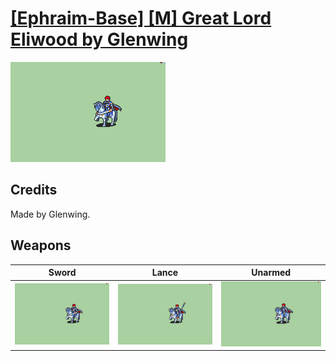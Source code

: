 # [\[Ephraim-Base\] \[M\] Great Lord Eliwood by Glenwing](./)

<img src="./1.%20Sword/Sword_000.png" alt="[Ephraim-Base] [M] Great Lord Eliwood by Glenwing standing" />

## Credits

Made by Glenwing.

## Weapons


|Sword |Lance |Unarmed |
|  :---: | :---: | :---: |
| <img alt="Sword animation" src="./1.%20Sword/Sword.gif" /> | <img alt="Lance animation" src="./2.%20Lance/Lance.gif" /> | <img alt="Unarmed animation" src="./8.%20Unarmed/Unarmed.gif" /> |
